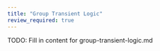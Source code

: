 ```yaml
---
title: "Group Transient Logic"
review_required: true
---
```


TODO: Fill in content for group-transient-logic.md